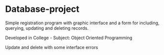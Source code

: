 # Database-project

Simple registration program with graphic interface and a form for including, querying, updating and deleting records.

Developed in College - Subject: Object Oriented Programming

Update and delete with some interface errors
